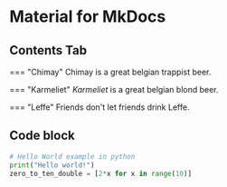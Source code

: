 # Material for MkDocs

## Contents Tab

=== "Chimay"
  Chimay is a great belgian trappist beer.

=== "Karmeliet"
  *Karmeliet* is a great belgian blond beer.

=== "Leffe"
  Friends don't let friends drink Leffe.

## Code block

```python
# Hello World example in python
print("Hello world!")
zero_to_ten_double = [2*x for x in range(10)]
```
